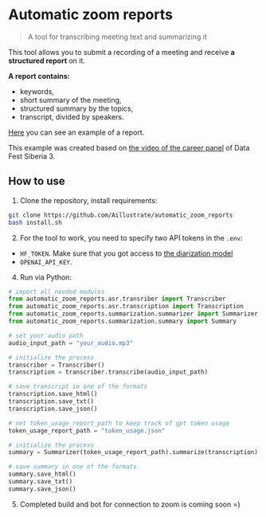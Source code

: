 # Automatic zoom reports
> A tool for transcribing meeting text and summarizing it

This tool allows you to submit a recording of a meeting and receive **a structured report** on it.

**A report contains:**
- keywords,
- short summary of the meeting,
- structured summary by the topics,
- transcript, divided by speakers.

[Here](https://docs.google.com/document/d/1C43QtDXFMCdJV6ZVYyMVURxpnjXLLphLwCgW0_AMOMs/edit?usp=sharing) you can see an example of a report.

This example was created based on [the video of the career panel](https://www.youtube.com/watch?v=2lPYNu01j8I) of Data Fest Siberia 3.

## How to use

1. Clone the repository, install requirements:
```bash
git clone https://github.com/Aillustrate/automatic_zoom_reports
bash install.sh
```

2. For the tool to work, you need to specify two API tokens in the `.env`:
- `HF_TOKEN`. Make sure that you got access to [the diarization model](https://huggingface.co/pyannote/speaker-diarization-3.1)
- `OPENAI_API_KEY`.

4. Run via Python:
```python
# import all needed modules
from automatic_zoom_reports.asr.transriber import Transcriber
from automatic_zoom_reports.asr.transcription import Transcription
from automatic_zoom_reports.summarization.summarizer import Summarizer
from automatic_zoom_reports.summarization.summary import Summary

# set your audio path
audio_input_path = "your_audio.mp3"

# initialize the process
transcriber = Transcriber()
transcription = transcriber.transcribe(audio_input_path)

# save transcript in one of the formats
transcription.save_html()
transcription.save_txt()
transcription.save_json()

# set token_usage_report_path to keep track of gpt token usage
token_usage_report_path = "token_usage.json"

# initialize the process
summary = Summarizer(token_usage_report_path).summarize(transcription)

# save summary in one of the formats
summary.save_html()
summary.save_txt()
summary.save_json()
```

5. Completed build and bot for connection to zoom is coming soon =)

